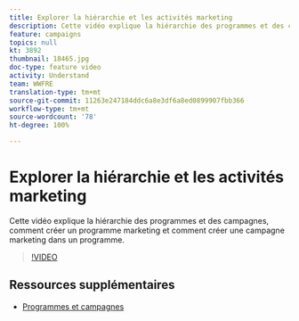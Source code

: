```yaml
---
title: Explorer la hiérarchie et les activités marketing
description: Cette vidéo explique la hiérarchie des programmes et des campagnes dans Adobe Campaign Standard (ACS), comment créer un programme marketing et comment créer une campagne marketing dans un programme.
feature: campaigns
topics: null
kt: 3892
thumbnail: 18465.jpg
doc-type: feature video
activity: Understand
team: WWFRE
translation-type: tm+mt
source-git-commit: 11263e247184ddc6a8e3df6a8ed0899907fbb366
workflow-type: tm+mt
source-wordcount: '78'
ht-degree: 100%

---
```



# Explorer la hiérarchie et les activités marketing

Cette vidéo explique la hiérarchie des programmes et des campagnes, comment créer un programme marketing et comment créer une campagne marketing dans un programme.

>[!VIDEO](https://video.tv.adobe.com/v/18465?quality=12)

## Ressources supplémentaires

* [Programmes et campagnes](https://experienceleague.adobe.com/docs/campaign-standard/using/getting-started/marketing-plans/programs-and-campaigns.html?lang=fr)
